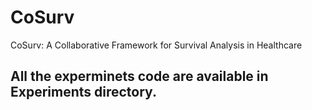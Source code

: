 # CoSurv
CoSurv: A Collaborative Framework for Survival Analysis in Healthcare

## All the experminets code are available in Experiments directory. ##
